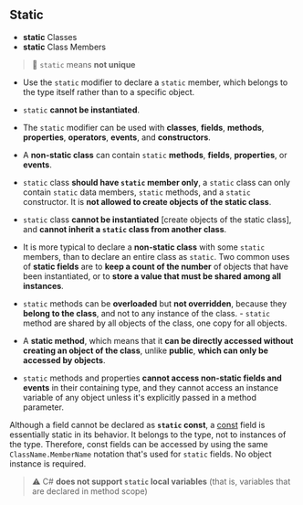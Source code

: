 ## Static

- **static** Classes
- **static** Class Members

> 📌 `static` means **not unique**




- Use the `static` modifier to declare a `static` member,  which belongs to the type itself rather than to a specific object. 
- `static` **cannot be instantiated**. 
- The `static` modifier can be used with **classes**, **fields**, **methods**, **properties**, **operators**, **events**, and **constructors**. 
- A **non-static class** can contain `static` **methods**, **fields**, **properties**, or **events**. 
- `static` class **should have `static` member only**, a `static` class can only contain `static` data members, `static` methods, and a `static` constructor. It is **not allowed to create objects of the static class**.  
- `static` class **cannot be instantiated** [create objects of the static class], and **cannot inherit a `static` class from another class**.
- It is more typical to declare a **non-static class** with some `static` members, than to declare an entire class as `static`. Two common uses of **static fields** are to **keep a count of the number** of objects that have been instantiated, or to **store a value that must be shared among all instances**.

- `static` methods can be **overloaded** but **not overridden**, because they **belong to the class**, and not to any instance of the class. - `static` method are shared by all objects of the class, one copy for all objects. 
- A **static method**, which means that it **can be directly accessed without creating an object of the class**, unlike **public**, **which can only be accessed by objects**.

- `static` methods and properties **cannot access non-static fields and events** in their containing type, and they cannot access an instance variable of any object unless it's explicitly passed in a method parameter.

Although a field cannot be declared as **`static` const**, a [const](https://docs.microsoft.com/en-us/dotnet/csharp/language-reference/keywords/const) field is essentially static in its behavior. It belongs to the type, not to instances of the type. Therefore, const fields can be accessed by using the same `ClassName.MemberName` notation that's used for `static` fields. No object instance is required.


> ⚠️ C# **does not support `static` local variables** (that is, variables that are declared in method scope)


